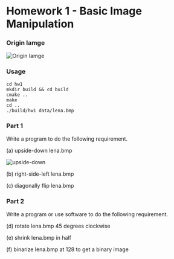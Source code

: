 # Homework 1 - Basic Image Manipulation
### Origin Iamge
![Origin Iamge](https://github.com/Offliners/NTU_Computer_Vision/blob/main/hw1/data/lena.bmp)

### Usage
```
cd hw1
mkdir build && cd build
cmake ..
make
cd ..
./build/hw1 data/lena.bmp
```

### Part 1
Write a program to do the following requirement.

(a) upside-down lena.bmp

![upside-down](https://github.com/Offliners/NTU_Computer_Vision/blob/main/hw1/demo/upside-down.png)
    
(b) right-side-left lena.bmp
    
(c) diagonally flip lena.bmp

### Part 2 
Write a program or use software to do the following requirement.
    
(d) rotate lena.bmp 45 degrees clockwise
    
(e) shrink lena.bmp in half
    
(f) binarize lena.bmp at 128 to get a binary image